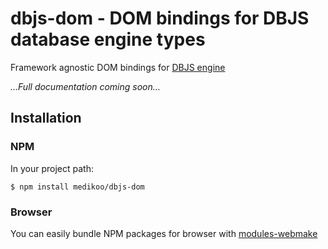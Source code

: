 # dbjs-dom - DOM bindings for DBJS database engine types

Framework agnostic DOM bindings for [DBJS engine](https://github.com/medikoo/dbjs)

_…Full documentation coming soon…_

## Installation
### NPM

In your project path:

	$ npm install medikoo/dbjs-dom

### Browser

You can easily bundle NPM packages for browser with [modules-webmake](https://github.com/medikoo/modules-webmake)
